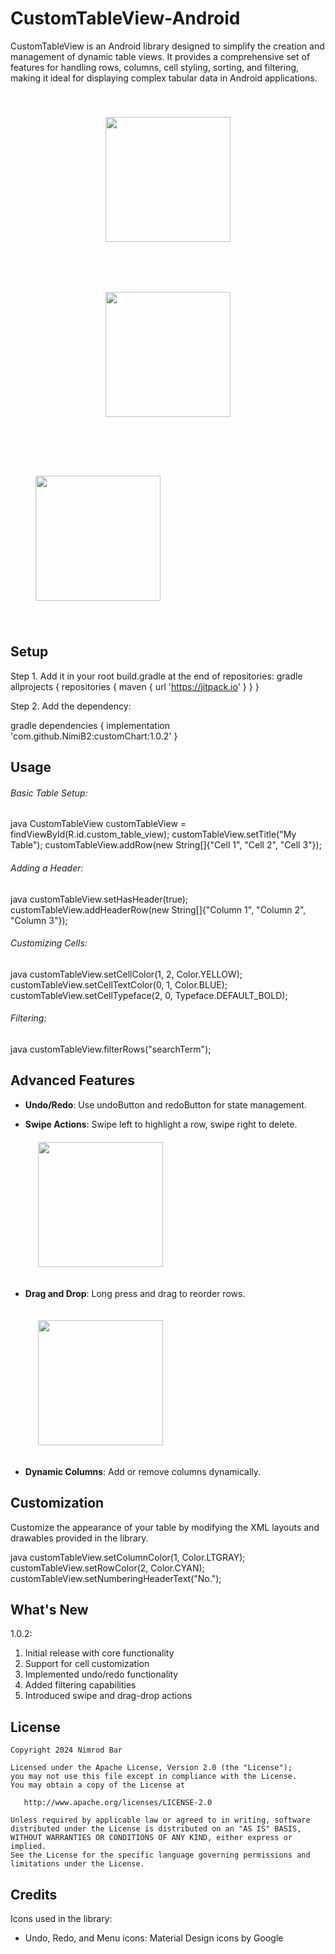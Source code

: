 # CustomTableView-Android

CustomTableView is an Android library designed to simplify the creation and management of dynamic table views. It provides a comprehensive set of features for handling rows, columns, cell styling, sorting, and filtering, making it ideal for displaying complex tabular data in Android applications.

<p align="center">
    <img src="https://github.com/user-attachments/assets/af4f120f-8ebc-4b7c-a1e6-fc798e3cd5eb" width="200" style="margin: 40px;">
    <img src="https://github.com/user-attachments/assets/f80f7ecd-e137-459c-b277-e5587156cc73" width="200" style="margin: 40px;">
</p>


 <img src="https://github.com/user-attachments/assets/6218ab81-f9a0-4002-aeff-d43cdc4ba5f2" width="200" style="margin: 40px;">


## Setup
Step 1. Add it in your root build.gradle at the end of repositories:
gradle
allprojects {
    repositories {
        maven { url 'https://jitpack.io' }
    }
}


Step 2. Add the dependency:

gradle
dependencies {
    implementation 'com.github.NimiB2:customChart:1.0.2'
}


## Usage

###### Basic Table Setup:
java
CustomTableView customTableView = findViewById(R.id.custom_table_view);
customTableView.setTitle("My Table");
customTableView.addRow(new String[]{"Cell 1", "Cell 2", "Cell 3"});


###### Adding a Header:
java
customTableView.setHasHeader(true);
customTableView.addHeaderRow(new String[]{"Column 1", "Column 2", "Column 3"});


###### Customizing Cells:
java
customTableView.setCellColor(1, 2, Color.YELLOW);
customTableView.setCellTextColor(0, 1, Color.BLUE);
customTableView.setCellTypeface(2, 0, Typeface.DEFAULT_BOLD);


###### Filtering:
java
customTableView.filterRows("searchTerm");


## Advanced Features

- **Undo/Redo**: Use undoButton and redoButton for state management.
- **Swipe Actions**: Swipe left to highlight a row, swipe right to delete.
    <img src="https://github.com/user-attachments/assets/ac13fec8-645b-4e81-bd17-9ae3c90b8f4b" width="200" style="margin: 20px;">

- **Drag and Drop**: Long press and drag to reorder rows.

    <img src="https://github.com/user-attachments/assets/81010c59-8b4b-4be8-946a-9d64c8c9692d" width="200" style="margin: 20px;">
- **Dynamic Columns**: Add or remove columns dynamically.

## Customization

Customize the appearance of your table by modifying the XML layouts and drawables provided in the library.

java
customTableView.setColumnColor(1, Color.LTGRAY);
customTableView.setRowColor(2, Color.CYAN);
customTableView.setNumberingHeaderText("No.");


## What's New
1.0.2:
1. Initial release with core functionality
2. Support for cell customization
3. Implemented undo/redo functionality
4. Added filtering capabilities
5. Introduced swipe and drag-drop actions

## License

    Copyright 2024 Nimrod Bar

    Licensed under the Apache License, Version 2.0 (the "License");
    you may not use this file except in compliance with the License.
    You may obtain a copy of the License at

       http://www.apache.org/licenses/LICENSE-2.0

    Unless required by applicable law or agreed to in writing, software
    distributed under the License is distributed on an "AS IS" BASIS,
    WITHOUT WARRANTIES OR CONDITIONS OF ANY KIND, either express or implied.
    See the License for the specific language governing permissions and
    limitations under the License.

## Credits

Icons used in the library:
- Undo, Redo, and Menu icons: Material Design icons by Google
